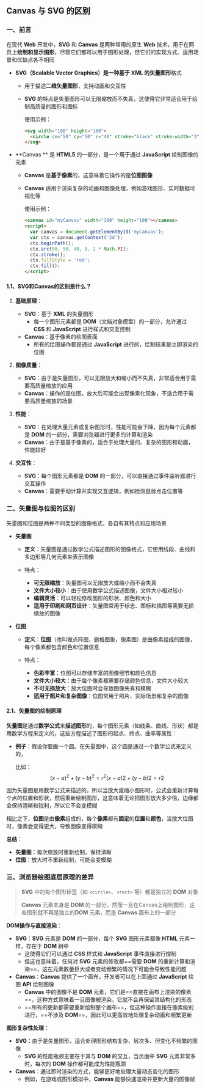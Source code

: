 ## Canvas 与 SVG 的区别

### 一、前言

在现代 **Web** 开发中，**SVG** 和 **Canvas** 是两种常用的原生 **Web** 技术，用于在网页上**绘制和显示图形**，尽管它们都可以用于图形处理，但它们的实现方式、适用场景和优缺点各不相同

- **SVG（Scalable Vector Graphics）**是一种基于 **XML** 的**矢量图形**格式

  - 用于描述**二维矢量图形**，支持动画和交互性

  - **SVG** 的特点是矢量图形可以无限缩放而不失真，这使得它非常适合用于绘制高质量的图形和图标

    使用示例：

    ```html
    <svg width="100" height="100">
      <circle cx="50" cy="50" r="40" stroke="black" stroke-width="3" fill="red" />
    </svg>
    ```

    <!--使用 SVG 创建了一个红色的圆圈，圆心在(50, 50)，半径为40-->

- **Canvas ** 是 **HTML5** 的一部分，是一个用于通过 **JavaScript** 绘制图像的元素

  - **Canvas** 是**基于像素**的，这意味着它操作的是**位图图像**

  - **Canvas** 适用于渲染复杂的动画和图像处理，例如游戏图形、实时数据可视化等

    使用示例：

    ```html
    <canvas id="myCanvas" width="100" height="100"></canvas>
    <script>
      var canvas = document.getElementById('myCanvas');
      var ctx = canvas.getContext('2d');
      ctx.beginPath();
      ctx.arc(50, 50, 40, 0, 2 * Math.PI);
      ctx.stroke();
      ctx.fillStyle = 'red';
      ctx.fill();
    </script>
    ```

    <!--使用 Canvas 绘制了一个红色的圆圈，圆心在(50, 50)，半径为40-->

#### 1.1、SVG和Canvas的区别是什么？

1. **基础原理**：
   - **SVG**：基于 **XML** 的矢量图形
     - 每一个图形元素都是 **DOM**（文档对象模型）的一部分，允许通过 **CSS** 和 **JavaScript** 进行样式和交互控制
   - **Canvas**：基于像素的绘图表面
     - 所有的绘图操作都是通过 **JavaScript** 进行的，绘制结果是立即渲染的位图
   
2. **图像质量**：
   - **SVG**：由于是矢量图形，可以无限放大和缩小而不失真，非常适合用于需要高质量缩放的应用
   - **Canvas**：操作的是位图，放大后可能会出现像素化现象，不适合用于需要高质量缩放的场景

3. **性能**：
   - **SVG**：在处理大量元素或复杂图形时，性能可能会下降，因为每个元素都是 **DOM** 的一部分，需要浏览器进行更多的计算和渲染
   - **Canvas**：由于是基于像素的，适合于处理大量的、复杂的图形和动画，性能较好

4. **交互性**：
   - **SVG**：每个图形元素都是 **DOM** 的一部分，可以直接通过事件监听器进行交互操作
   - **Canvas**：需要手动计算并实现交互逻辑，例如检测鼠标点击位置等

### 二、矢量图与位图的区别

矢量图和位图是两种不同类型的图像格式，各自有其特点和应用场景

- **矢量图**

  - **定义**：矢量图是通过数学公式描述图形的图像格式，它使用线段、曲线和多边形等几何元素来表示图像


  - 特点：

    - **可无限缩放**：矢量图可以无限放大或缩小而不会失真
    - **文件大小较小**：由于使用数学公式描述图像，文件大小相对较小
    - **编辑灵活**：可以轻松修改图形的形状、颜色和大小
    - **适用于印刷和网页设计**：矢量图常用于标志、图标和插图等需要无损缩放的图像


- **位图**

  - **定义**：**位图**（也叫做点阵图，删格图象，像素图）是由像素组成的图像，每个像素都包含颜色和位置信息


  - 特点：

    - **色彩丰富**：位图可以存储丰富的图像细节和颜色信息
    - **文件大小较大**：由于每个像素都需要存储颜色信息，文件大小较大
    - **不可无损放大**：放大位图时会导致图像失真和模糊
    - **适用于照片和复杂图像**：位图常用于照片、实际场景和复杂的图像                


#### 2.1、矢量图的绘制原理

**矢量图**是通过**数学公式**来**描述图形**的，每个图形元素（如线条、曲线、形状）都是用数学方程来定义的，这些方程描述了图形的起点、终点、曲率等属性：

- **例子**：假设你要画一个圆。在矢量图中，这个圆是通过一个数学公式来定义的，

  比如：
  $$
  (x - a)^2 + (y - b)^2 = r^2(x−a)2+(y−b)2=r2
  $$
  

  <!--其中，(a) 和 (b) 是圆心的坐标，(r) 是半径-->

因为矢量图是用数学公式来描述的，所以当放大或缩小图形时，公式会重新计算每个点的位置和形状，然后重新绘制图形，这意味着无论把图形放大多少倍，边缘都会保持清晰和锐利，所以它不会变模糊

相比之下，**位图**是由**像素**组成的，每个**像素**都有**固定**的**位置**和**颜色**，当放大位图时，像素会变得更大，导致图像变得模糊

**总结**：

- **矢量图**：每次缩放时重新绘制，保持清晰
- **位图**：放大时不重新绘制，可能会变模糊

### 三、浏览器绘图底层原理的差异

> **SVG** 中的每个图形标签（如 `<circle>`、`<rect>` 等）都是独立的 **DOM** 对象
>
> **Canvas** 元素本身是 **DOM** 的一部分，然而一旦在Canvas上绘制图形，这些图形就不再是独立的**DOM** 元素，而是 **Canvas** 画布上的一部分

**DOM操作与直接渲染**：

- **SVG**：**SVG** 元素是 **DOM** 的一部分，每个 **SVG** 图形元素都像 **HTML** 元素一样，存在于 **DOM** 树中
  - 这使得它们可以通过 **CSS** 样式和 **JavaScript** 事件直接进行控制
  - 但这也意味着，任何对 **SVG** 元素的修改都==需要 **DOM** 的重新计算和渲染==，这在元素数量巨大或者变动频繁的情况下可能会导致性能问题
- **Canvas**：**Canvas** 提供了一个画布，开发者可以在上面通过 **JavaScript** 绘图 **API** 绘制图像
  - **Canvas** 中的图像不是 **DOM** 元素，它们是==直接在画布上渲染的像素==，这种方式意味着一旦图像被渲染，它就不会再保留其结构化的形态
  - ==所有的更新都需要重新绘制整个画布==，但这种操作直接在像素级别进行，==不涉及 **DOM**==，因此可以更高效地处理复杂动画和频繁更新

**图形复杂性处理**：

- **SVG**：由于是矢量图形，适合处理图形结构复杂、层次多、但变化不频繁的图像
  - **SVG** 的性能瓶颈主要在于其与 **DOM** 的交互，当页面中 **SVG** 元素非常多时，每次的 **DOM** 操作都可能成为性能瓶颈
- **Canvas**：通过即时渲染的方式，能够更好地处理大量动态变化的图形
  - 例如，在游戏或图形模拟中，**Canvas** 能够快速渲染并更新大量的图像帧



###               
